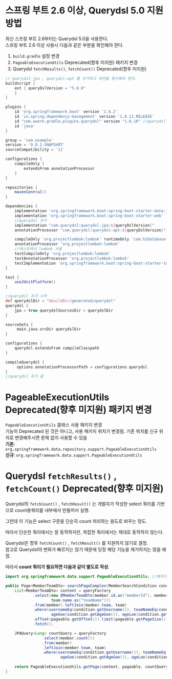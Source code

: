 # 스프링 부트 2.6 이상, Querydsl 5.0 지원 방법

최신 스프링 부트 2.6부터는 Querydsl 5.0을 사용한다.  
스프링 부트 2.6 이상 사용시 다음과 같은 부분을 확인해야 한다.  
1. `build.gradle` 설정 변경  
2. `PageableExecutionUtils` Deprecated(향후 미지원) 패키지 변경  
3. Querydsl `fetchResults()`, `fetchCount()` Deprecated(향후 미지원)  

```gradle
// querydsl-jpa , querydsl-apt 를 추가하고 버전을 명시해야 한다.
buildscript { 
    ext { queryDslVersion = "5.0.0"
    } 
}

plugins { 
    id 'org.springframework.boot' version '2.6.2'
    id 'io.spring.dependency-management' version '1.0.11.RELEASE' 
    id "com.ewerk.gradle.plugins.querydsl" version "1.0.10" //querydsl 추가 
    id 'java'
}

group = 'com.example' 
version = '0.0.1-SNAPSHOT' 
sourceCompatibility = '11'

configurations { 
    compileOnly { 
        extendsFrom annotationProcessor 
    } 
}

repositories { 
    mavenCentral() 
}

dependencies { 
    implementation 'org.springframework.boot:spring-boot-starter-data-jpa' 
    implementation 'org.springframework.boot:spring-boot-starter-web'
    //querydsl 추가 
    implementation "com.querydsl:querydsl-jpa:${queryDslVersion}" 
    annotationProcessor "com.querydsl:querydsl-apt:${queryDslVersion}"

    compileOnly 'org.projectlombok:lombok' runtimeOnly 'com.h2database:h2'
    annotationProcessor 'org.projectlombok:lombok'
    //테스트에서 lombok 사용 
    testCompileOnly 'org.projectlombok:lombok' 
    testAnnotationProcessor 'org.projectlombok:lombok'
    testImplementation 'org.springframework.boot:spring-boot-starter-test'
}

test { 
    useJUnitPlatform() 
}

//querydsl 추가 시작 
def querydslDir = "$buildDir/generated/querydsl"
querydsl { 
    jpa = true querydslSourcesDir = querydslDir 
}

sourceSets {
     main.java.srcDir querydslDir 
} 

configurations { 
    querydsl.extendsFrom compileClasspath 
}

compileQuerydsl { 
     options.annotationProcessorPath = configurations.querydsl 
} 
//querydsl 추가 끝
```

# PageableExecutionUtils Deprecated(향후 미지원) 패키지 변경
`PageableExecutionUtils` 클래스 사용 패키지 변경  
기능이 Deprecated 된 것은 아니고, 사용 패키지 위치가 변경됨. 기존 위치를 신규 위치로 변경해주시면 문제 없이 사용할 수 있음  
**기존**: `org.springframework.data.repository.support.PageableExecutionUtils`  
**신규**: `org.springframework.data.support.PageableExecutionUtils`  

# Querydsl `fetchResults()` , `fetchCount()` Deprecated(향후 미지원)
Querydsl의 `fetchCount()` , `fetchResult()` 는 개발자가 작성한 select 쿼리를 기반으로 count용쿼리를 내부에서 만들어서 실행.  
  
그런데 이 기능은  select 구문을 단순히 count 처리하는 용도로 바꾸는 정도.  
  
따라서 단순한 쿼리에서는 잘 동작하지만, 복잡한 쿼리에서는 제대로 동작하지 않는다.  
  
Querydsl은 향후 `fetchCount()` , `fetchResult()` 를 지원하지 않기로 결정.  
참고로 Querydsl의 변화가 빠르지는 않기 때문에 당장 해당 기능을 제거하지는 않을 예정.  
  
따라서 **count 쿼리가 필요하면 다음과 같이 별도로 작성**.  
```java
import org.springframework.data.support.PageableExecutionUtils; //패키지 변경

public Page<MemberTeamDto> searchPageComplex(MemberSearchCondition condition, Pageable pageable) {
    List<MemberTeamDto> content = queryFactory
            .select(new QMemberTeamDto(member.id.as("memberId"), member.username, member.age, team.id.as("teamId"),
                    team.name.as("teamName")))
            .from(member).leftJoin(member.team, team)
            .where(usernameEq(condition.getUsername()), teamNameEq(condition.getTeamName()),
                    ageGoe(condition.getAgeGoe()), ageLoe(condition.getAgeLoe()))
            .offset(pageable.getOffset()).limit(pageable.getPageSize())
            .fetch();

    JPAQuery<Long> countQuery = queryFactory
                .select(member.count())
                .from(member)
                .leftJoin(member.team, team)
                .where(usernameEq(condition.getUsername()), teamNameEq(condition.getTeamName()), 
                        ageGoe(condition.getAgeGoe()), ageLoe(condition.getAgeLoe()));
            
    return PageableExecutionUtils.getPage(content, pageable, countQuery::fetchOne);
}
```
